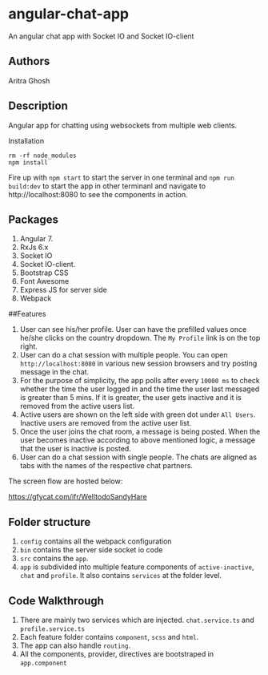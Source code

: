 # angular-chat-app
An angular chat app with Socket IO and Socket IO-client

## Authors
Aritra Ghosh

## Description
Angular app for chatting using websockets from multiple web clients.

Installation

```
rm -rf node_modules
npm install

```

Fire up with `npm start` to start the server in one terminal and `npm run build:dev` to start the app in other terminanl and navigate to http://localhost:8080 to see the components in action.

## Packages

1. Angular 7.
2. RxJs 6.x
3. Socket IO
4. Socket IO-client.
5. Bootstrap CSS
6. Font Awesome
7. Express JS for server side
8. Webpack

##Features

1. User can see his/her profile. User can have the prefilled values once he/she clicks on the country dropdown. The `My Profile` link is on the top right.
2. User can do a chat session with multiple people. You can open `http://localhost:8080` in various new session browsers and try posting message in the chat.
3. For the purpose of simplicity, the app polls after every `10000 ms` to check whether the time the user logged in and the time the user last messaged is greater than 5 mins. If it is greater, the user gets inactive and it is removed from the active users list.
4. Active users are shown on the left side with green dot under `All Users`. Inactive users are removed from the active user list.
5. Once the user joins the chat room, a message is being posted. When the user becomes inactive according to above mentioned logic, a message that the user is inactive is posted.
6. User can do a chat session with single people. The chats are aligned as tabs with the names of the respective chat partners.

The screen flow are hosted below:

https://gfycat.com/ifr/WelltodoSandyHare


## Folder structure

1. `config` contains all the webpack configuration
2. `bin` contains the server side socket io code
3. `src` contains the `app`.
4. `app` is subdivided into multiple feature components of `active-inactive`, `chat` and `profile`. It also contains `services` at the folder level.

## Code Walkthrough

1. There are mainly two services which are injected. `chat.service.ts` and `profile.service.ts`
2. Each feature folder contains `component`, `scss` and `html`.
3. The app can also handle `routing`.
4. All the components, provider, directives are bootstraped in `app.component`
